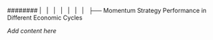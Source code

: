 ######## |   |   |   |   |   |   |   ├── Momentum Strategy Performance in Different Economic Cycles

*Add content here*